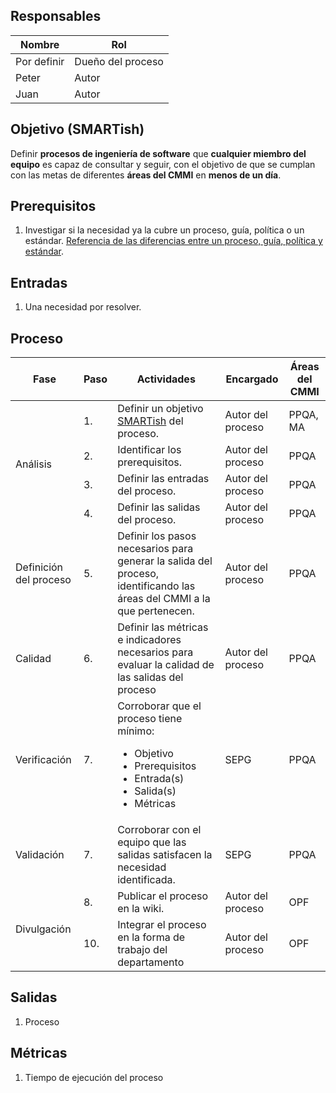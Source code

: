 ## Responsables

Nombre     | Rol
-----------|------------------
Por definir| Dueño del proceso
Peter      | Autor
Juan       | Autor

## Objetivo (SMARTish)
Definir __procesos de ingeniería de software__ que __cualquier miembro del
equipo__  es capaz de consultar y seguir, con el objetivo de que se cumplan con
las metas de diferentes __áreas del CMMI__ en __menos de un día__.

## Prerequisitos
1. Investigar si la necesidad ya la cubre un proceso, guía, política
o un estándar. [Referencia de las diferencias entre un proceso, guía, política
y estándar](www.google.com).

## Entradas
1. Una necesidad por resolver.

## Proceso

<table>
  <thead>
    <tr>
      <th>Fase</th>
      <th>Paso</th>
      <th>Actividades</th>
      <th>Encargado</th>
      <th>Áreas del CMMI</th>
    </tr>
  </thead>
  <tbody>
    <tr>
      <td rowspan="4">Análisis</td>
      <td>1.</td>
      <td>Definir un objetivo <a href="#">SMARTish</a> del proceso.</td>
      <td>Autor del proceso</td>
      <td>PPQA, MA</td>
    </tr>
    <tr>
      <td>2.</td>
      <td>Identificar los prerequisitos.</td>
      <td>Autor del proceso</td>
      <td>PPQA</td>
    </tr>
    <tr>
      <td>3.</td>
      <td>Definir las entradas del proceso.</td>
      <td>Autor del proceso</td>
      <td>PPQA</td>
    </tr>
    <tr>
      <td>4.</td>
      <td>Definir las salidas del proceso.</td>
      <td>Autor del proceso</td>
      <td>PPQA</td>
    </tr>
    <tr>
      <td>Definición del proceso</td>
      <td>5.</td>
      <td>Definir los pasos necesarios para generar la salida del proceso,
      identificando las áreas del CMMI a la que pertenecen.</td>
      <td>Autor del proceso</td>
      <td>PPQA</td>
    </tr>
    <tr>
      <td>Calidad</td>
      <td>6.</td>
      <td>Definir las métricas e indicadores necesarios para evaluar la
      calidad de las salidas del proceso</td>
      <td>Autor del proceso</td>
      <td>PPQA</td>
    </tr>
    <tr>
      <td>Verificación</td>
      <td>7.</td>
      <td>
        Corroborar que el proceso tiene mínimo:
        <ul>
          <li>Objetivo</li>
          <li>Prerequisitos</li>
          <li>Entrada(s)</li>
          <li>Salida(s)</li>
          <li>Métricas</li>
        </ul>
      </td>
      <td>SEPG</td>
      <td>PPQA</td>
    </tr>
    <tr>
      <td>Validación</td>
      <td>7.</td>
      <td>Corroborar con el equipo que las salidas satisfacen la necesidad
      identificada.</td>
      <td>SEPG</td>
      <td>PPQA</td>
    </tr>
    <tr>
      <td rowspan="2">Divulgación</td>
      <td>8.</td>
      <td>Publicar el proceso en la wiki.</td>
      <td>Autor del proceso</td>
      <td>OPF</td>
    </tr>
    <tr>
      <td>10.</td>
      <td>Integrar el proceso en la forma de trabajo del departamento</td>
      <td>Autor del proceso</td>
      <td>OPF</td>
    </tr>
  </tbody>
</table>

## Salidas
1. Proceso

## Métricas
1. Tiempo de ejecución del proceso
